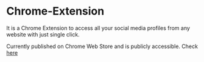 # Chrome-Extension

It is a Chrome Extension to access all your social media profiles from any website with just single click.

Currently published on Chrome Web Store and is publicly accessible. Check [here](https://chrome.google.com/webstore/detail/social-dock/fgkblbhnbimfghlnjgdbojgjbogcldjp)

